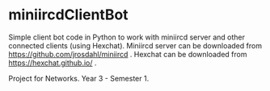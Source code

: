 # miniircdClientBot
Simple client bot code in Python to work with miniircd server and other connected clients (using Hexchat).
Miniircd server can be downloaded from https://github.com/jrosdahl/miniircd .
Hexchat can be downloaded from https://hexchat.github.io/ .

Project for Networks. Year 3 - Semester 1. 
